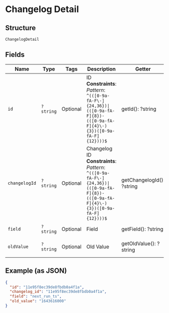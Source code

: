 
# Changelog Detail

## Structure

`ChangelogDetail`

## Fields

| Name | Type | Tags | Description | Getter | Setter |
|  --- | --- | --- | --- | --- | --- |
| `id` | `?string` | Optional | ID<br>**Constraints**: *Pattern*: `^(([0-9a-fA-F\-]{24,36})\|(([0-9a-fA-F]{8})-(([0-9a-fA-F]{4}\-){3})([0-9a-fA-F]{12})))$` | getId(): ?string | setId(?string id): void |
| `changelogId` | `?string` | Optional | Changelog ID<br>**Constraints**: *Pattern*: `^(([0-9a-fA-F\-]{24,36})\|(([0-9a-fA-F]{8})-(([0-9a-fA-F]{4}\-){3})([0-9a-fA-F]{12})))$` | getChangelogId(): ?string | setChangelogId(?string changelogId): void |
| `field` | `?string` | Optional | Field | getField(): ?string | setField(?string field): void |
| `oldValue` | `?string` | Optional | Old Value | getOldValue(): ?string | setOldValue(?string oldValue): void |

## Example (as JSON)

```json
{
  "id": "11e95f8ec39de8fbdb0a4f1a",
  "changelog_id": "11e95f8ec39de8fbdb0a4f1a",
  "field": "next_run_ts",
  "old_value": "1643616000"
}
```

